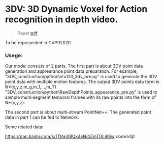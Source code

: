 # 3DV: 3D Dynamic Voxel for Action recognition in depth video.
> Paper [pdf](http://arxiv.org/abs/2005.05501)

To be represented in CVPR2020

### Usege:
Our model consists of 2 parts.
The first part is about 3DV point data generation and apprearance point data preparation.
For example, "3DV_construction\python\ntu120_3dv_pre.py" is used to generate the 3DV point data with multiple motion features. The output 3DV points data form is N*(x,y,z,m_g,m_1,...,m_T)
"3DV_construction\python\RawDepthPoints_appearance_pre.py" is used to sample multi-segment temporal frames with its raw points into the form of  N*(x,y,z).

The second part is about multi-stream PointNet++. The generated point data in part 1 can be fed to Network. 



Some related data:

https://pan.baidu.com/s/1TtApXBQx4sNi4ZmTOL6lSw code:k0jt